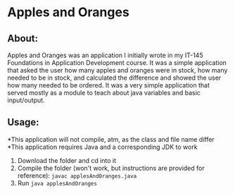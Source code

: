 # Apples and Oranges

## About:
Apples and Oranges was an application I initially wrote in my IT-145 Foundations in Application Development course. It was a simple application that asked the user how many apples and oranges were in stock, how many needed to be in stock, and calculated the difference and showed the user how many needed to be ordered. It was a very simple application that served mostly as a module to teach about java variables and basic input/output.

## Usage:
*This application will not compile, atm, as the class and file name differ
*This application requires Java and a corresponding JDK to work
1. Download the folder and cd into it
2. Compile the folder (won't work, but instructions are provided for reference): `javac applesAndOranges.java`
3. Run `java applesAndOranges`
